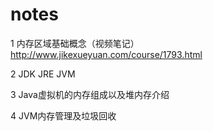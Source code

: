 # notes


1 内存区域基础概念（视频笔记） http://www.jikexueyuan.com/course/1793.html

2 JDK JRE JVM

3 Java虚拟机的内存组成以及堆内存介绍

4 JVM内存管理及垃圾回收
